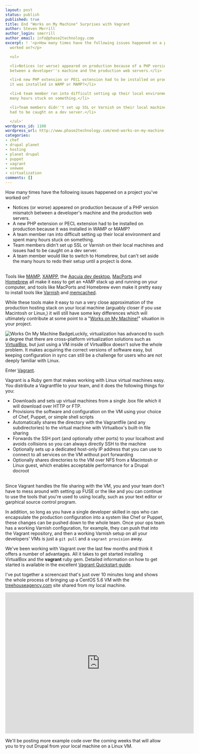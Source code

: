 ```yaml
---
layout: post
status: publish
published: true
title: End "Works on My Machine" Surprises with Vagrant
author: Steven Merrill
author_login: smerrill
author_email: info@phase2technology.com
excerpt: ! '<p>How many times have the following issues happened on a project you''ve
  worked on?</p>

  <ul>

  <li>Notices (or worse) appeared on production because of a PHP version mismatch
  between a developer''s machine and the production web servers.</li>

  <li>A new PHP extension or PECL extension had to be installed on production because
  it was installed in WAMP or MAMP?</li>

  <li>A team member ran into difficult setting up their local environment and spent
  many hours stuck on something.</li>

  <li>Team members didn''t set up SSL or Varnish on their local machines and issues
  had to be caught on a dev server.</li>

  </ul>'
wordpress_id: 1108
wordpress_url: http://www.phase2technology.com/end-works-on-my-machine-surprises-with-vagrant/
categories:
- chef
- drupal planet
- hosting
- planet drupal
- puppet
- vagrant
- veewee
- virtualization
comments: []
---
```

<p>How many times have the following issues happened on a project you've worked on?</p></p>
<ul>
<li>Notices (or worse) appeared on production because of a PHP version mismatch between a developer's machine and the production web servers.</li>
<li>A new PHP extension or PECL extension had to be installed on production because it was installed in WAMP or MAMP?</li>
<li>A team member ran into difficult setting up their local environment and spent many hours stuck on something.</li>
<li>Team members didn't set up SSL or Varnish on their local machines and issues had to be caught on a dev server.</li>
<li>A team member would like to switch to Homebrew, but can't set aside the many hours to redo their setup until a project is done.</li><br />
</ul></p>
<p>Tools like <a href="http://www.mamp.info/en/index.html">MAMP</a>, <a href="http://www.apachefriends.org/en/xampp.html">XAMPP</a>, the <a href="http://network.acquia.com/downloads">Aqcuia dev desktop</a>, <a href="http://www.macports.org/">MacPorts</a> and <a href="http://mxcl.github.com/homebrew/">Homebrew</a> all make it easy to get an *AMP stack up and running on your computer, and tools like MacPorts and Homebrew even make it pretty easy to install tools like <a href="https://www.varnish-cache.org/">Varnish</a> and <a href="http://memcached.org/">memcached</a>.</p></p>
<p>While these tools make it easy to run a very close approximation of the production hosting stack on your local machine (arguably closer if you use Macintosh or Linux,) it will still have some key differences which will ultimately contribute at some point to a "<a href="http://www.codinghorror.com/blog/2007/03/the-works-on-my-machine-certification-program.html">Works on My Machine!</a>" situation in your project.</p></p>
<p><img alt="Works On My Machine Badge" src="http://treehouseagency.com/sites/treehouseagency.com/files/worksonmymachine_0.png" style="border: medium none; display: block; float: left;" /></p></p>
<p>Luckily, virtualization has advanced to such a degree that there are cross-platform virtualization solutions such as <a href="https://www.virtualbox.org/">VirtualBox</a>, but just using a VM inside of VirtualBox doesn't solve the whole problem. It makes acquiring the correct versions of software easy, but keeping configuration in sync can still be a challenge for users who are not deeply familiar with Linux.</p></p>
<p>Enter <a href="http://vagrantup.com/">Vagrant</a>.</p></p>
<p>Vagrant is a Ruby gem that makes working with Linux virtual machines easy. You distribute a Vagrantfile to your team, and it does the following things for you:</p></p>
<ul>
<li>Downloads and sets up virtual machines from a single .box file which it will download over HTTP or FTP.</li>
<li>Provisions the software and configuration on the VM using your choice of Chef, Puppet, or simple shell scripts</li>
<li>Automatically shares the directory with the Vagrantfile (and any subdirectories) to the virtual machine with Virtualbox's built-in file sharing</li>
<li>Forwards the SSH port (and optionally other ports) to your localhost and avoids collisions so you can always directly SSH to the machine</li>
<li>Optionally sets up a dedicated host-only IP address that you can use to connect to all services on the VM without port forwarding</li>
<li>Optionally shares directories to the VM over NFS from a Macintosh or Linux guest, which enables acceptable performance for a Drupal docroot</li><br />
</ul></p>
<p>Since Vagrant handles the file sharing with the VM, you and your team don't have to mess around with setting up FUSE or the like and you can continue to use the tools that you're used to using locally, such as your text editor or garphical source control program.</p></p>
<p>In addition, so long as you have a single developer skilled in ops who can encapsulate the production configuration into a system like Chef or Puppet, these changes can be pushed down to the whole team. Once your ops team has a working Varnish configuration, for example, they can push that into the Vagrant repository, and then a working Varnish setup on all your developers' VMs is just a <code>git pull</code> and a <code>vagrant provision</code> away.</p></p>
<p>We've been working with Vagrant over the last few months and think it offers a number of advantages. All it takes to get started installing VirtualBox and the <strong>vagrant</strong> ruby gem. Detailed information on how to get started is available in the excellent <a href="http://vagrantup.com/docs/getting-started/index.html">Vagrant Quickstart guide</a>.</p></p>
<p>I've put together a screencast that's just over 10 minutes long and shows the whole process of bringing up a CentOS 5.6 VM with the <a href="http://treehouseagency.com">treehouseagency.com</a> site shared from my local machine.</p></p>
<p><iframe src="http://player.vimeo.com/video/31494273?title=0&byline=0&portrait=0&color=ff9933" width="595" height="446" frameborder="0" webkitAllowFullScreen allowFullScreen></iframe></p></p>
<p>We'll be posting more example code over the coming weeks that will allow you to try out Drupal from your local machine on a Linux VM.</p></p>
